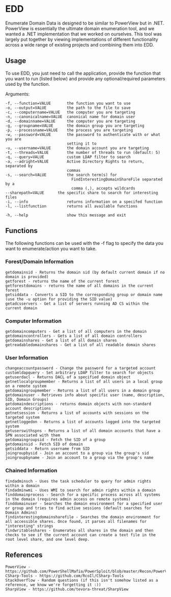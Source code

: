 # EDD
Enumerate Domain Data is designed to be similar to PowerView but in .NET. PowerView is essentially the ultimate domain enumeration tool, and we wanted a .NET implementation that we worked on ourselves. This tool was largely put together by viewing implementations of different functionality across a wide range of existing projects and combining them into EDD. 

## Usage

To use EDD, you just need to call the application, provide the function that you want to run (listed below) and provide any optional/required parameters used by the function.

Arguments:

	-f, --function=VALUE       the function you want to use
	-o, --output=VALUE         the path to the file to save
	-c, --computername=VALUE   the computer you are targeting
	-n, --canonicalname=VALUE  canonical name for domain user
	-d, --domainname=VALUE     the computer you are targeting
	-g, --groupname=VALUE      the domain group you are targeting
	-p, --processname=VALUE    the process you are targeting
	-w, --password=VALUE       the password to authenticate with or what you are
	                           setting it to
	-u, --username=VALUE       the domain account you are targeting
	-t, --threads=VALUE        the number of threads to run (default: 5)
	-q, --query=VALUE          custom LDAP filter to search
	-a, --adright=VALUE        Active Directory Rights to return, separated by
	                           commas
	-s, --search=VALUE         the search term(s) for
	                             FindInterestingDomainShareFile separated by a
	                             comma (,), accepts wildcards
	--sharepath=VALUE      the specific share to search for interesting files
	-i, --info                 returns information on a specifed function
	-l, --listfunction         returns all available functions

	-h, --help                 show this message and exit


## Functions

The following functions can be used with the -f flag to specify the data you want to enumerate/action you want to take.

### Forest/Domain Information
	getdomainsid - Returns the domain sid (by default current domain if no domain is provided)
	getforest - returns the name of the current forest
	getforestdomains - returns the name of all domains in the current forest
	getsiddata - Converts a SID to the corresponding group or domain name (use the -u option for providing the SID value)
	getadcsservers - Get a list of servers running AD CS within the current domain

### Computer Information
	getdomaincomputers - Get a list of all computers in the domain
	getdomaincontrollers - Gets a list of all domain controllers
	getdomainshares - Get a list of all domain shares
	getreadabledomainshares - Get a list of all readable domain shares

### User Information
	changeaccountpassword - Change the password for a targeted account
	customldapquery - Set arbitrary LDAP filter to search for objects
	getuserdacl - Returns DACL of a specified domain object
	getnetlocalgroupmember - Returns a list of all users in a local group on a remote system
	getdomaingroupmember - Returns a list of all users in a domain group
	getdomainuser - Retrieves info about specific user (name, description, SID, Domain Groups)
	getdomaindescriptions - returns domain objects with non-standard account descriptions
	getnetsession - Returns a list of accounts with sessions on the targeted system
	getnetloggedon - Returns a list of accounts logged into the targeted system
	getuserswithspns - Returns a list of all domain accounts that have a SPN associated with them
	getdomaingroupsid - Fetch the SID of a group
	getdomainsid - Fetch SID of domain
	getsiddata - Return username from SID
	joingroupbysid - Join an account to a group via the group's sid
	joingroupbyname - Join an account to a group via the group's name

### Chained Information
	findadminsch - Uses the task scheduler to query for admin rights within a domain
	findadminwmi - Uses WMI to search for admin rights within a domain
	finddomainprocess - Search for a specific process across all systems in the domain (requires admin access on remote systems)
	finddomainuser - Searches the domain environment for a specified user or group and tries to find active sessions (default searches for Domain Admins)
	findinterestingdomainsharefile - Searches the domain environment for all accessible shares. Once found, it parses all filenames for "interesting" strings
	findwritableshares - Enumerates all shares in the domain and then checks to see if the current account can create a text file in the root level share, and one level deep.


## References
	PowerView - https://github.com/PowerShellMafia/PowerSploit/blob/master/Recon/PowerView.ps1
	CSharp-Tools - https://github.com/RcoIl/CSharp-Tools
	StackOverflow - Random questions (if this isn't somehow listed as a reference, we know we're forgetting it :))
	SharpView - https://github.com/tevora-threat/SharpView

